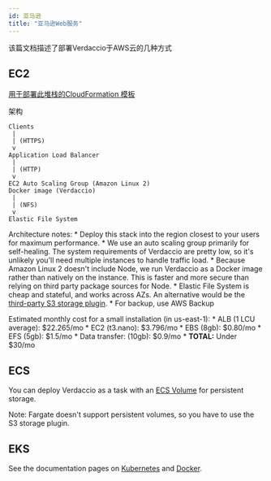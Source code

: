 ```yaml
---
id: 亚马逊
title: "亚马逊Web服务"
---
```


该篇文档描述了部署Verdaccio于AWS云的几种方式

## EC2

[用于部署此堆栈的CloudFormation 模板](https://github.com/verdaccio/verdaccio/blob/master/contrib/aws/cloudformation-ec2-efs.yaml)

架构

    Clients
     |
     | (HTTPS)
     v
    Application Load Balancer
     |
     | (HTTP)
     v
    EC2 Auto Scaling Group (Amazon Linux 2)
    Docker image (Verdaccio)
     |
     | (NFS)
     v
    Elastic File System
    

Architecture notes: * Deploy this stack into the region closest to your users for maximum performance. * We use an auto scaling group primarily for self-healing. The system requirements of Verdaccio are pretty low, so it's unlikely you'll need multiple instances to handle traffic load. * Because Amazon Linux 2 doesn't include Node, we run Verdaccio as a Docker image rather than natively on the instance. This is faster and more secure than relying on third party package sources for Node. * Elastic File System is cheap and stateful, and works across AZs. An alternative would be the [third-party S3 storage plugin](https://github.com/remitly/verdaccio-s3-storage). * For backup, use AWS Backup

Estimated monthly cost for a small installation (in us-east-1): * ALB (1 LCU average): $22.265/mo * EC2 (t3.nano): $3.796/mo * EBS (8gb): $0.80/mo * EFS (5gb): $1.5/mo * Data transfer: (10gb): $0.9/mo * **TOTAL:** Under $30/mo

## ECS

You can deploy Verdaccio as a task with an [ECS Volume](https://docs.aws.amazon.com/AmazonECS/latest/developerguide/using_data_volumes.html) for persistent storage.

Note: Fargate doesn't support persistent volumes, so you have to use the S3 storage plugin.

## EKS

See the documentation pages on [Kubernetes](kubernetes) and [Docker](docker).